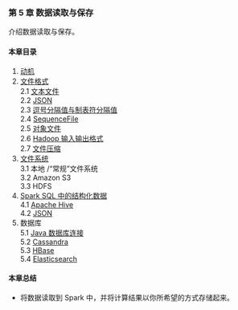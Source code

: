### 第 5 章	数据读取与保存 ###
介绍数据读取与保存。
#### 本章目录 ####
1.	[动机](C1动机.md)    
2.	[文件格式](C2文件格式.md)    
2.1	[文本文件](C21文本文件.md)    
2.2	[JSON](C22JSON.md)    
2.3	[逗号分隔值与制表符分隔值](C23CSV.md)    
2.4	[SequenceFile](C24SequenceFile.md)    
2.5	[对象文件](C25对象文件.md)    
2.6	[Hadoop 输入输出格式](C26Hadoop输入输出格式.md)    
2.7	[文件压缩](C27文件压缩.md)    
3.	[文件系统](C3文件系统.md)    
3.1	本地 /“常规”文件系统    
3.2	Amazon S3    
3.3	HDFS    
4.	[Spark SQL 中的结构化数据](C40SQL中的结构化数据.md)    
4.1	[Apache Hive](C41HiveSQL.md)    
4.2	[JSON](C42JsonSQL.md)    
5.	数据库    
5.1	[Java 数据库连接](C51MySQL.md)    
5.2	[Cassandra](C52Cassandra.md)    
5.3	[HBase](C53HBase.md)    
5.4	[Elasticsearch](C54Elasticsearch.md)   
#### 本章总结 ####    
-   将数据读取到 Spark 中，并将计算结果以你所希望的方式存储起来。